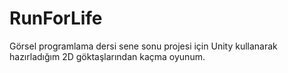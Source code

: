 # RunForLife
Görsel programlama dersi sene sonu projesi için Unity kullanarak hazırladığım 2D göktaşlarından
kaçma oyunum.
